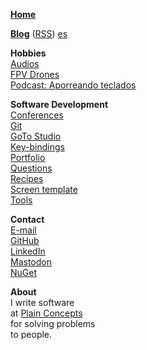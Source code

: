 [**Home**](/?i=home)

[**Blog**](/?i=blog) ([RSS](feed.rss)) [es](/?i=blog-es)

**Hobbies**  
[Audios](/?i=audios)  
[FPV Drones](/?i=drones)  
[Podcast: Aporreando teclados](https://www.ivoox.com/podcast-aporreando-teclados_sq_f11142253_1.html)

**Software Development**  
[Conferences](/?i=conferences)  
[Git](/?i=git)  
[GoTo Studio](goto-studio)  
[Key-bindings](/?i=key-bindings)  
[Portfolio](/?i=portfolio)  
[Questions](/?i=questions)  
[Recipes](/?i=recipes)  
[Screen template](/?i=screen-template)  
[Tools](/?i=tools)

**Contact**  
[E-mail](mailto:MarcosCobena@outlook.com)  
[GitHub](https://github.com/MarcosCobena)  
[LinkedIn](https://www.linkedin.com/in/MarcosCobena)  
<a rel="me" href="https://dotnet.social/@MarcosCobena">Mastodon</a>  
[NuGet](https://www.nuget.org/profiles/MarcosCobena)

**About**  
I write software  
at [Plain Concepts](https://www.plainconcepts.com)  
for solving problems  
to people.
